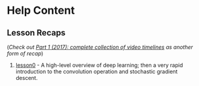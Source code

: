 # Help Content

## Lesson Recaps

(_Check out [Part 1 (2017): complete collection of video timelines](http://forums.fast.ai/t/part-1-complete-collection-of-video-timelines/5504) as another form of recap_)

1. [lesson0](https://github.com/iconix/fast.ai/blob/master/help/2017/lesson0.md) - A high-level overview of deep learning; then a very rapid introduction to the convolution operation and stochastic gradient descent.
